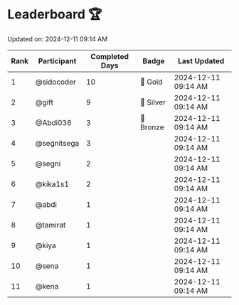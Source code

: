 # Leaderboard 🏆

Updated on: 2024-12-11 09:14 AM

| Rank | Participant       | Completed Days | Badge      | Last Updated         |
|------|-------------------|----------------|------------|----------------------|
| 1    | @sidocoder        | 10             | 🏅 Gold     | 2024-12-11 09:14 AM |
| 2    | @gift             | 9              | 🥈 Silver   | 2024-12-11 09:14 AM |
| 3    | @Abdi036          | 3              | 🥉 Bronze   | 2024-12-11 09:14 AM |
| 4    | @segnitsega       | 3              |            | 2024-12-11 09:14 AM |
| 5    | @segni            | 2              |            | 2024-12-11 09:14 AM |
| 6    | @kika1s1          | 2              |            | 2024-12-11 09:14 AM |
| 7    | @abdi             | 1              |            | 2024-12-11 09:14 AM |
| 8    | @tamirat          | 1              |            | 2024-12-11 09:14 AM |
| 9    | @kiya             | 1              |            | 2024-12-11 09:14 AM |
| 10   | @sena             | 1              |            | 2024-12-11 09:14 AM |
| 11   | @kena             | 1              |            | 2024-12-11 09:14 AM |

